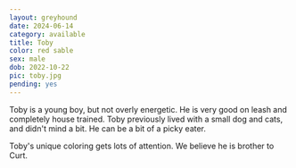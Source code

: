 ```yaml
---
layout: greyhound
date: 2024-06-14
category: available
title: Toby
color: red sable
sex: male
dob: 2022-10-22
pic: toby.jpg
pending: yes
---
```

Toby is a young boy, but not overly energetic. He is very good on leash and completely house trained. Toby previously lived with a small dog and cats, and didn't mind a bit. He can be a bit of a picky eater.  

Toby's unique coloring gets lots of attention.  We believe he is brother to Curt.  
